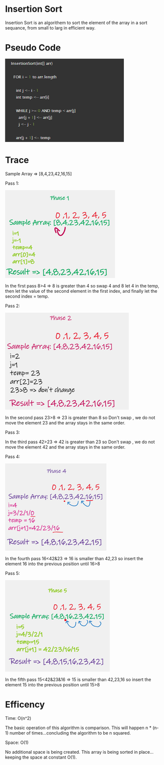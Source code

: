 ﻿# Insertion Sort
Insertion Sort is an algorithem to sort the element of the array in a sort sequance, from small to larg in efficient  way.

# Pseudo Code

![](../../img/PsudueCode.png)

# Trace

Sample Array => [8,4,23,42,16,15]

Pass 1:

![](../../img/Phase1.png)

In the first pass 8>4 => 8 is greater than 4 so swap 4 and 8 let 4 in the temp, then let the value of the second element in the first index, and finally let the second index = temp. 


Pass 2:

![](../../img/Phase2.png)

In the second pass 23>8  => 23 is greater than 8 so Don't swap , we do not move the element 23 and the array stays in the same order.


Pass 3:



In the third pass 42>23  => 42 is greater than 23 so Don't swap , we do not move the element 42 and the array stays in the same order.


Pass 4:

![](../../img/Phase4.png)

In the fourth pass 16<42&23  => 16 is smaller than 42,23 so insert the element 16 into the previous position until 16>8


Pass 5:

![](../../img/Phase5.png)

In the fifth pass 15<42&23&16  => 15 is smaller than 42,23,16 so insert the element 15 into the previous position until 15>8


# Efficency

Time: O(n^2)

The basic operation of this algorithm is comparison. This will happen n * (n-1) number of times…concluding the algorithm to be n squared.

Space: O(1)

No additional space is being created. This array is being sorted in place…keeping the space at constant O(1).

